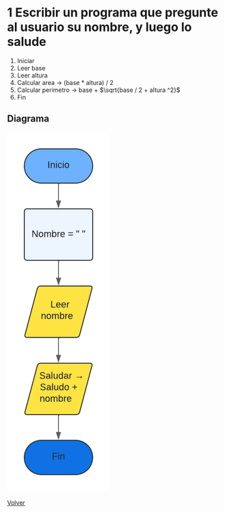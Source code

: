 # 1 Escribir un programa que pregunte al usuario su nombre, y luego lo salude

1. Iniciar
3. Leer base
4. Leer altura
5. Calcular area -> (base * altura) / 2
6. Calcular perimetro -> base + $\sqrt{base / 2 + altura ^2}$
7. Fin

## Diagrama
<img src=img/Act1.png>

<a href=README.md > Volver </a>
